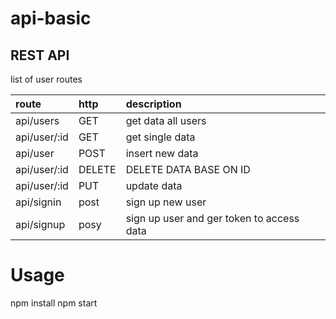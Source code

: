 # api-basic
## REST API

list of user routes

|route         | http | description                |
|:-------------|:-----|:-----------                |
|api/users     | GET  | get data all users         |
|api/user/:id  | GET  | get single data            |
|api/user      | POST | insert new data            |
|api/user/:id  | DELETE| DELETE DATA BASE ON ID    |
|api/user/:id  | PUT  | update data                |
|api/signin    | post | sign up new user           |
|api/signup    | posy | sign up user and ger token to access data|

# Usage
npm install
npm start
